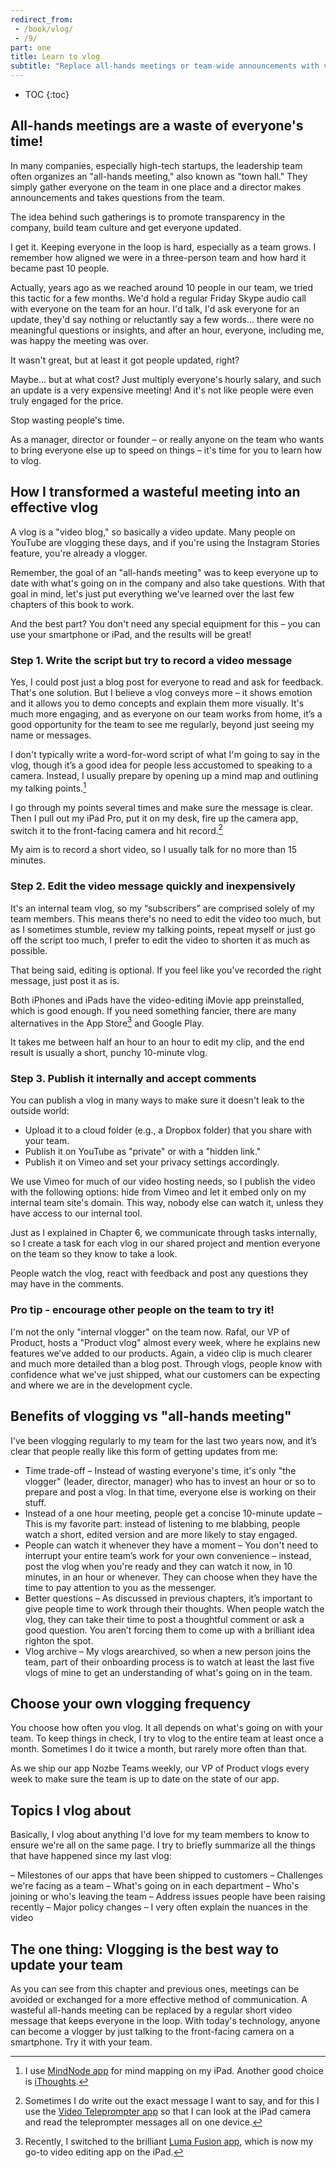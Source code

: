 ```yaml
---
redirect_from:
 - /book/vlog/
 - /9/
part: one
title: Learn to vlog
subtitle: "Replace all-hands meetings or team-wide announcements with vlogging!"
---
```


* TOC
{:toc}

## All-hands meetings are a waste of everyone's time!

In many companies, especially high-tech startups, the leadership team often organizes an "all-hands meeting," also known as "town hall." They simply gather everyone on the team in one place and a director makes announcements and takes questions from the team.

The idea behind such gatherings is to promote transparency in the company, build team culture and get everyone updated.

I get it. Keeping everyone in the loop is hard, especially as a team grows. I remember how aligned we were in a three-person team and how hard it became past 10 people.

Actually, years ago as we reached around 10 people in our team, we tried this tactic for a few months. We'd hold a regular Friday Skype audio call with everyone on the team for an hour. I'd talk, I'd ask everyone for an update, they'd say nothing or reluctantly say a few words… there were no meaningful questions or insights, and after an hour, everyone, including me, was happy the meeting was over.

It wasn't great, but at least it got people updated, right?

Maybe... but at what cost? Just multiply everyone's hourly salary, and such an update is a very expensive meeting! And it's not like people were even truly engaged for the price.

Stop wasting people's time.

As a manager, director or founder – or really anyone on the team who wants to bring everyone else up to speed on things – it's time for you to learn how to vlog.

## How I transformed a wasteful meeting into an effective vlog

A vlog is a "video blog," so basically a video update. Many people on YouTube are vlogging these days, and if you're using the Instagram Stories feature, you're already a vlogger.

Remember, the goal of an "all-hands meeting" was to keep everyone up to date with what's going on in the company and also take questions. With that goal in mind, let's just put everything we've learned over the last few chapters of this book to work.

And the best part? You don't need any special equipment for this – you can use your smartphone or iPad, and the results will be great!

### Step 1. Write the script but try to record a video message

Yes, I could post just a blog post for everyone to read and ask for feedback. That's one solution. But I believe a vlog conveys more – it shows emotion and it allows you to demo concepts and explain them more visually. It's much more engaging, and as everyone on our team works from home, it’s a good opportunity for the team to see me regularly, beyond just seeing my name or messages.

I don't typically write a word-for-word script of what I'm going to say in the vlog, though it’s a good idea for people less accustomed to speaking to a camera. Instead, I usually prepare by opening up a mind map and outlining my talking points.[^1]

I go through my points several times and make sure the message is clear. Then I pull out my iPad Pro, put it on my desk, fire up the camera app, switch it to the front-facing camera and hit record.[^2]

My aim is to record a short video, so I usually talk for no more than 15 minutes.

### Step 2. Edit the video message quickly and inexpensively

It's an internal team vlog, so my “subscribers” are comprised solely of my team members. This means there's no need to edit the video too much, but as I sometimes stumble, review my talking points, repeat myself or just go off the script too much, I prefer to edit the video to shorten it as much as possible.

That being said, editing is optional. If you feel like you've recorded the right message, just post it as is.

Both iPhones and iPads have the video-editing iMovie app preinstalled, which is good enough. If you need something fancier, there are many alternatives in the App Store[^3] and Google Play.

It takes me between half an hour to an hour to edit my clip, and the end result is usually a short, punchy 10-minute vlog.

### Step 3. Publish it internally and accept comments

You can publish a vlog in many ways to make sure it doesn't leak to the outside world:

* Upload it to a cloud folder (e.g., a Dropbox folder) that you share with your team.
* Publish it on YouTube as "private" or with a "hidden link."
* Publish it on Vimeo and set your privacy settings accordingly.

We use Vimeo for much of our video hosting needs, so I publish the video with the following options: hide from Vimeo and let it embed only on my internal team site's domain. This way, nobody else can watch it, unless they have access to our internal tool.

Just as I explained in Chapter 6, we communicate through tasks internally, so I create a task for each vlog in our shared project and mention everyone on the team so they know to take a look.

People watch the vlog, react with feedback and post any questions they may have in the comments.

### Pro tip - encourage other people on the team to try it!

I'm not the only "internal vlogger" on the team now. Rafal, our VP of Product, hosts a "Product vlog" almost every week, where he explains new features we’ve added to our products. Again, a video clip is much clearer and much more detailed than a blog post. Through vlogs, people know with confidence what we've just shipped, what our customers can be expecting and where we are in the development cycle.

## Benefits of vlogging vs "all-hands meeting"

I've been vlogging regularly to my team for the last two years now, and it’s clear that people really like this form of getting updates from me:

* Time trade-off – Instead of wasting everyone's time, it's only "the vlogger" (leader, director, manager) who has to invest an hour or so to prepare and post a vlog. In that time, everyone else is working on their stuff.
* Instead of a one hour meeting, people get a concise 10-minute update – This is my favorite part: instead of listening to me blabbing, people watch a short, edited version and are more likely to stay engaged.
* People can watch it whenever they have a moment – You don't need to interrupt your entire team’s work for your own convenience – instead, post the vlog when you're ready and they can watch it now, in 10 minutes, in an hour or whenever. They can choose when they have the time to pay attention to you as the messenger.
* Better questions – As discussed in previous chapters, it’s important to give people time to work through their thoughts. When people watch the vlog, they can take their time to post a thoughtful comment or ask a good question. You aren’t forcing them to come up with a brilliant idea righton the spot.
* Vlog archive – My vlogs arearchived, so when a new person joins the team, part of their onboarding process is to watch at least the last five vlogs of mine to get an understanding of what's going on in the team.

## Choose your own vlogging frequency

You choose how often you vlog. It all depends on what's going on with your team. To keep things in check, I try to vlog to the entire team at least once a month. Sometimes I do it twice a month, but rarely more often than that.

As we ship our app Nozbe Teams weekly, our VP of Product vlogs every week to make sure the team is up to date on the state of our app.

## Topics I vlog about

Basically, I vlog about anything I'd love for my team members to know to ensure we're all on the same page. I try to briefly summarize all the things that have happened since my last vlog:

– Milestones of our apps that have been shipped to customers
– Challenges we're facing as a team
– What's going on in each department
– Who's joining or who's leaving the team
– Address issues people have been raising recently
– Major policy changes – I very often explain the nuances in the video

## The one thing: Vlogging is the best way to update your team

As you can see from this chapter and previous ones, meetings can be avoided or exchanged for a more effective method of communication. A wasteful all-hands meeting can be replaced by a regular short video message that keeps everyone in the loop. With today's technology, anyone can become a vlogger by just talking to the front-facing camera on a smartphone. Try it with your team.

[^1]: I use [MindNode app](https://mindnode.com) for mind mapping on my iPad. Another good choice is [iThoughts](https://www.toketaware.com/ithoughts-ios).

[^2]: Sometimes I do write out the exact message I want to say, and for this I use the [Video Teleprompter app](https://videoteleprompter.com) so that I can look at the iPad camera and read the teleprompter messages all on one device.

[^3]: Recently, I switched to the brilliant [Luma Fusion app](https://luma-touch.com/lumafusion-for-ios-2/), which is now my go-to video editing app on the iPad.

